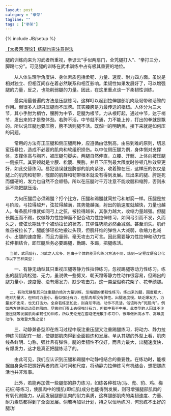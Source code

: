 ```yaml
---
layout: post
category : "拳架"
tagline: ""
tags : ["拳架"]
---
```

{% include JB/setup %}

[【太极网·理论】练腿也需注意得法](http://mp.weixin.qq.com/s?__biz=MjM5NzAyNDk4NA==&mid=200458509&idx=1&sn=61d93539ddf2a11cc081f4bf3d130096&key=79cf83ea5128c3e545747f43c8299c6ccea260879203db7c40ce93ec87dee87ba2d0c1ee6f7548d7bdbb3feb11db83c9&ascene=0&uin=MTE3OTExMjE0MQ%3D%3D&devicetype=iMac+MacBookPro11%2C1+OSX+OSX+10.10+build(14A389)&version=11020012&pass_ticket=48xy2qwuELYjWREMKF7Ewza0ceaEo2RVPMOPuLZ5p9HDmQ7JGPzyeFTFLMfxZ7Mt)

 腿的训练向来为习武者所重视，拳谚云“手似两扇门，全凭腿打人”、“拳打三分，脚踢七分”。可见腿的训练在武术训练中占有极其重要的地位。

　　从人体生理学角度讲、身体素质包括柔韧、力量、速度、耐力四方面。虽说是相对独立、但相互间存在着必然联系和相互影响。柔韧性如果发展好了，可以增强腿的力量，反之，也能削弱腿的力量。因此，在这里重点谈一下柔韧性训练。

　　最实用最普遍的方法是压腿练习。这样叮以起到拉伸腿部肌肉及韧带和活胯的作用。但很多人却只压腿而不压胯。其实腰胯是力最传送的枢纽。人体分为三大节，其小手肘为梢竹，腰胯为中节，足腿为根节。力从根盯起，通过中节，达于梢节，发出来的才是整体劲。若胯不活，中节就不通，力不能上传，打出的拳就是飘的。所以说压腿也要压胯，胯不活则腿不活。既然㈠的明确民，接下来就是如何压的问题。

　　常用的方法有正压腿和侧压腿两种，应遵循由低到高，由易到难的原则，切忌蛮压暴拉，造成不必要的肌肉和软组织损伤。以中位侧压腿为例，身体恻对支撑体，支撑体高与胸齐，被压腿勾脚尖，两腿自然伸直，立腰、开髋、上体向被压腿一侧振压。其要领就是立腰、松髋、展胯。并且下压到最大限度时停顿几秒效果更好，如此交替练习。易犯错误就是胯部的肌肉紧张，收着胯在压，这样压的仅仅是腿上的肌肉和韧带，髋部的肌群和韧带根本就没有得到发展。压出来的腿、胯是死而僵硬的，发力也自然不会顺畅。所以在压腿时千万注意不能收髋和缩胯，否则永远不能把腿压活。

　　为何压腿后必须踢腿？打个比方，压腿和踢腿就同拉弓和射箭一样。压腿是拉弓阶段，弓拉得越开，弦拉得越满，其势能越强，射出的箭速度就越快，力量也越人。每条肌纤维就如同弓上之弦，被拉得越长，其张力越大，收缩力量越强。但腿长期压而不踢，仅做静力性拉伸而不配合动力性拉伸练习，如同弓引而不发，久而久之，使弦长期处于个被动拉长的状态，其弹性势能必然会减弱。甚至消失。肌纤维虽被拉长了，腿能够轻松地搬过头顶，但肌纤维的弹性人大减弱，收缩力也减小，出腿的速度慢，而且力量弱，毫无攻击力可言。因此需要静力性拉伸和动力性拉伸相结合，即压腿后务必要踢腿，勤踢、多踢，把腿练活。

      当前，武风盛行，习武之人众多，但由于个体的差异和练习方法不同，练到一定程度便会分化巾以下三种类型：

　　一、有静无动型其只重视压腿等静力性拉伸练习，忽视踢腿等动力性练习。练出的腿肌肉松弛、无力，虽说做一些劈叉、朝天蹬等静力性动作很容易，但踢出的腿力量小，速度慢、没有爆发力，缺少攻击力。这一类型俗称花架子、花拳绣腿。

      二、有动无静型其只注重腿的绝对力量训练，忽略腿的柔韧性练习。练出来的腿，围度粗大，绝对力量大，但相对力量小，看似强壮有力，但肌肉却没有弹性。出腿速度慢，缺乏爆发力，力量发不出来，也无打击力。全身若练至如此，则身形笨拙，动作不灵活，俗语称为“死肌肉”。例如两方健美运动员的肌肉。尽管他们看上去很强壮有力，但都中看不中用。此类型的人因其不注重压腿等发展肌肉柔韧性的训练，所以无论是在套路还是散手练习中，很难做出高水平、高难度动作，故难登大雅之堂!

　　三、动静兼备型即在练习过程中既注重压腿又注重踢腿练习，将动力、静力拉伸练习搭配在一起，使腿部肌肉得到全面锻炼和发展。单从其腿的外型上看，肌肉线条鲜明、匀称，强壮且有弹性。腿的柔韧性不仅好，而且力最大，出腿速度快，有爆发力，这才是真正把腿练活了的。

　　由此可见，我们应认识到压腿和踢腿中动静相结合的重要性。在练功时，能根据自身条件把握好两者的练习时间和尺度，将动静力拉伸练习有机结合，想把腿练活也并非难事。

　　此外，若能再加做一些腿部的静力练习，如练各种桩功(马、虎、豹、鸡、梅花桩)等练习，使肌肉中的慢肌(即红肌)成分也能得到发展，则可增强腿部肌肉的有氧代谢能力，从而发展腿部肌肉的耐力素质，这样腿部肌肉的柔韧速度、力量、耐力素质都得到了全面发展。倘若再加以计划，持之以恒地练习，何愁练不出好的腿功!